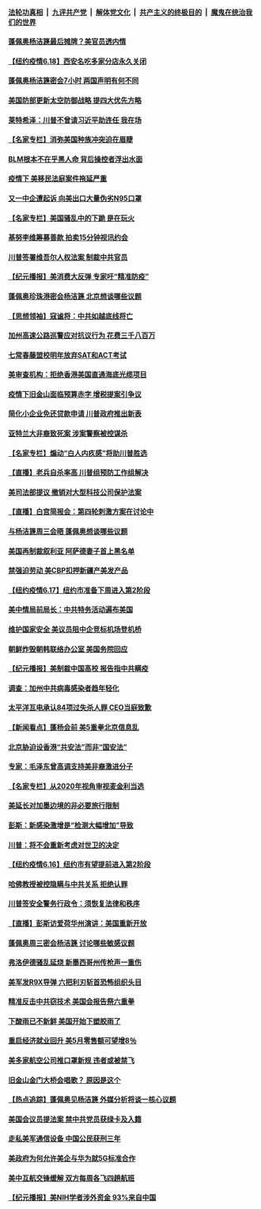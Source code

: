 

####  [法轮功真相](../../../../basic/blob/master/README.md?t=06182202) &nbsp;|&nbsp; [九评共产党](../../../../9ping.md/blob/master/README.md?t=06182202) &nbsp;|&nbsp; [解体党文化](../../../../jtdwh.md/blob/master/README.md?t=06182202)  &nbsp;|&nbsp; [共产主义的终极目的](../../../../gczydzjmd.md/blob/master/README.md?t=06182202) &nbsp;|&nbsp; [魔鬼在统治我们的世界](../../../../mgztzwmdsj.md/blob/master/README.md?t=06182202) 

#### [蓬佩奥杨洁篪最后摊牌？美官员透内情](../pages/nsc412/n12195078.md?t=06182202) 

#### [【纽约疫情6.18】西安名吃多家分店永久关闭](../pages/nsc412/n12194994.md?t=06182202) 

#### [蓬佩奥杨洁篪密会7小时 两国声明有何不同](../pages/nsc412/n12194738.md?t=06182202) 

#### [美国防部更新太空防御战略 提四大优先方略](../pages/nsc412/n12194666.md?t=06182202) 

#### [莱特希泽：川普不曾请习近平助连任 我在场](../pages/nsc412/n12193791.md?t=06182202) 

#### [【名家专栏】消弥美国种族冲突迫在眉睫](../pages/nsc412/n12187291.md?t=06182202) 

#### [BLM根本不在乎黑人命 背后操控者浮出水面](../pages/nsc412/n12194154.md?t=06182202) 

#### [疫情下 美移民法庭案件拖延严重](../pages/nsc412/n12194151.md?t=06182202) 

#### [又一中企遭起诉 向美出口大量伪劣N95口罩](../pages/nsc412/n12194187.md?t=06182202) 

#### [【名家专栏】美国骚乱中的下跪 是在玩火](../pages/nsc412/n12190974.md?t=06182202) 

#### [基努李维筹募善款 拍卖15分钟视讯约会](../pages/nsc412/n12194002.md?t=06182202) 

#### [川普签署维吾尔人权法案 制裁中共官员](../pages/nsc412/n12193962.md?t=06182202) 

#### [【纪元播报】美消费大反弹 专家吁“精准防疫”](../pages/nsc412/n12193751.md?t=06182202) 

#### [蓬佩奥珍珠港密会杨洁篪 北京想谈哪些议题](../pages/nsc412/n12193642.md?t=06182202) 

#### [【思想领袖】寇谧将：中共如越底线将亡](../pages/nsc412/n12132059.md?t=06182202) 

#### [加州高速公路巡警应对抗议行为   花费三千八百万](../pages/nsc412/n12193685.md?t=06182202) 

#### [七常春藤盟校明年放弃SAT和ACT考试](../pages/nsc412/n12193571.md?t=06182202) 

#### [美审查机构：拒绝香港美国直通海底光缆项目](../pages/nsc412/n12193561.md?t=06182202) 

#### [疫情下旧金山面临预算赤字 增税提案引争议](../pages/nsc412/n12193599.md?t=06182202) 

#### [简化小企业免还贷款申请 川普政府推出新表](../pages/nsc412/n12193496.md?t=06182202) 

#### [亚特兰大非裔致死案 涉案警察被控谋杀](../pages/nsc412/n12193412.md?t=06182202) 

#### [【名家专栏】煽动“白人内疚感”将助川普胜选](../pages/nsc412/n12190983.md?t=06182202) 

#### [【直播】老兵自杀率高 川普组预防工作组解决](../pages/nsc412/n12192821.md?t=06182202) 

#### [美司法部提议 撤销对大型科技公司保护法案](../pages/nsc412/n12193117.md?t=06182202) 

#### [【直播】白宫简报会：第四轮刺激方案在讨论中](../pages/nsc412/n12192885.md?t=06182202) 

#### [与杨洁篪周三会晤 蓬佩奥想谈哪些议题](../pages/nsc412/n12192512.md?t=06182202) 

#### [美国再制裁叙利亚 阿萨德妻子首上黑名单](../pages/nsc412/n12192793.md?t=06182202) 

#### [禁强迫劳动 美CBP扣押新疆产美发产品](../pages/nsc412/n12192737.md?t=06182202) 

#### [【纽约疫情6.17】纽约市准备下周进入第2阶段](../pages/nsc412/n12192000.md?t=06182202) 

#### [美中情局前局长：中共特务活动遍布美国](../pages/nsc412/n12192685.md?t=06182202) 

#### [维护国家安全 美议员阻中企竞标机场登机桥](../pages/nsc412/n12191446.md?t=06182202) 

#### [朝鲜炸毁朝韩联络办公室 美国务院回应](../pages/nsc412/n12191066.md?t=06182202) 

#### [【纪元播报】美制裁中国高校 报告指中共瞒疫](../pages/nsc412/n12190816.md?t=06182202) 

#### [调查：加州中共病毒感染者趋年轻化](../pages/nsc412/n12190935.md?t=06182202) 

#### [太平洋瓦电承认84项过失杀人罪 CEO当庭致歉](../pages/nsc412/n12190892.md?t=06182202) 

#### [【新闻看点】蓬杨会前 美5重拳北京信息乱](../pages/nsc412/n12190650.md?t=06182202) 

#### [北京胁迫设香港“共安法”而非“国安法”](../pages/nsc412/n12190759.md?t=06182202) 

#### [专家：毛泽东曾高调支持美非裔激进分子](../pages/nsc412/n12190405.md?t=06182202) 

#### [【名家专栏】从2020年视角审视麦金利当选](../pages/nsc412/n12188243.md?t=06182202) 

#### [美延长对加墨边境的非必要旅行限制](../pages/nsc412/n12190614.md?t=06182202) 

#### [彭斯：新感染激增是“检测大幅增加”导致](../pages/nsc412/n12190595.md?t=06182202) 

#### [川普：将不会重新考虑对世卫的决定](../pages/nsc412/n12190536.md?t=06182202) 

#### [【纽约疫情6.16】纽约市有望提前进入第2阶段](../pages/nsc412/n12189396.md?t=06182202) 

#### [哈佛教授被控隐瞒与中共关系 拒绝认罪](../pages/nsc412/n12190495.md?t=06182202) 

#### [川普签安全警务行政令：须恢复法律和秩序](../pages/nsc412/n12190314.md?t=06182202) 

#### [【直播】彭斯访爱荷华州演讲：美国重新开放](../pages/nsc412/n12187576.md?t=06182202) 

#### [蓬佩奥周三密会杨洁篪 讨论哪些敏感议题](../pages/nsc412/n12190034.md?t=06182202) 

#### [弗洛伊德骚乱延烧 新墨西哥州传枪声一重伤](../pages/nsc412/n12189840.md?t=06182202) 

#### [美军发R9X导弹 六把利刃斩首恐怖组织头目](../pages/nsc412/n12189729.md?t=06182202) 

#### [精准反击中共窃技术 美国会报告祭六重拳](../pages/nsc412/n12186086.md?t=06182202) 

#### [下酸雨已不新鲜 美国开始下塑胶雨了](../pages/nsc412/n12189211.md?t=06182202) 

#### [重启经济就业回升 美5月零售额可望增8％](../pages/nsc412/n12189186.md?t=06182202) 

#### [美多家航空公司推口罩新规 违者或被禁飞](../pages/nsc412/n12189204.md?t=06182202) 

#### [旧金山金门大桥会唱歌？ 原因是这个](../pages/nsc412/n12188910.md?t=06182202) 

#### [【热点追踪】蓬佩奥见杨洁篪 外媒分析将谈一核心议题](../pages/nsc412/n12188858.md?t=06182202) 

#### [美国会议员提法案 禁中共党员获绿卡及入籍](../pages/nsc412/n12188617.md?t=06182202) 

#### [走私美军通信设备 中国公民获刑三年](../pages/nsc412/n12188451.md?t=06182202) 

#### [美政府为何允许美企与华为就5G标准合作](../pages/nsc412/n12188439.md?t=06182202) 

#### [美中互航交锋缓解 双方每周各飞四趟航班](../pages/nsc412/n12188417.md?t=06182202) 

#### [【纪元播报】美NIH学者涉外资金 93%来自中国](../pages/nsc412/n12188182.md?t=06182202) 

